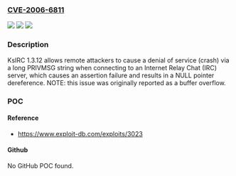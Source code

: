 ### [CVE-2006-6811](https://cve.mitre.org/cgi-bin/cvename.cgi?name=CVE-2006-6811)
![](https://img.shields.io/static/v1?label=Product&message=n%2Fa&color=blue)
![](https://img.shields.io/static/v1?label=Version&message=n%2Fa&color=blue)
![](https://img.shields.io/static/v1?label=Vulnerability&message=n%2Fa&color=brighgreen)

### Description

KsIRC 1.3.12 allows remote attackers to cause a denial of service (crash) via a long PRIVMSG string when connecting to an Internet Relay Chat (IRC) server, which causes an assertion failure and results in a NULL pointer dereference.  NOTE: this issue was originally reported as a buffer overflow.

### POC

#### Reference
- https://www.exploit-db.com/exploits/3023

#### Github
No GitHub POC found.

